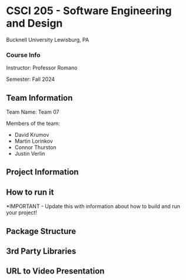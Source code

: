 # CSCI 205 - Software Engineering and Design
Bucknell University
Lewisburg, PA
### Course Info
Instructor: Professor Romano

Semester: Fall 2024
## Team Information
Team Name: Team 07

Members of the team:

- David Krumov
- Martin Lorinkov
- Connor Thurston
- Justin Verlin

## Project Information


## How to run it
*IMPORTANT - Update this with information about how to build and run your
project!
## Package Structure
## 3rd Party Libraries
## URL to Video Presentation

